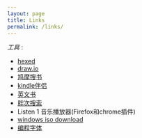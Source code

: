 ```yaml
---
layout: page
title: Links
permalink: /links/
---
```





*工具* :

- [hexed](https://hexed.it/)
- [draw.io](https://www.draw.io/)
- [鸠摩搜书](https://www.jiumodiary.com/)
- [kindle伴侣](https://bookfere.com/)
- [英文书](http://www.libgen.io/)
- [胖次搜索](https://www.panc.cc/)
- Listen 1 音乐播放器(Firefox和chrome插件)
- [windows iso download](http://windowsiso.net/)
- [编程字体](https://app.programmingfonts.org)
